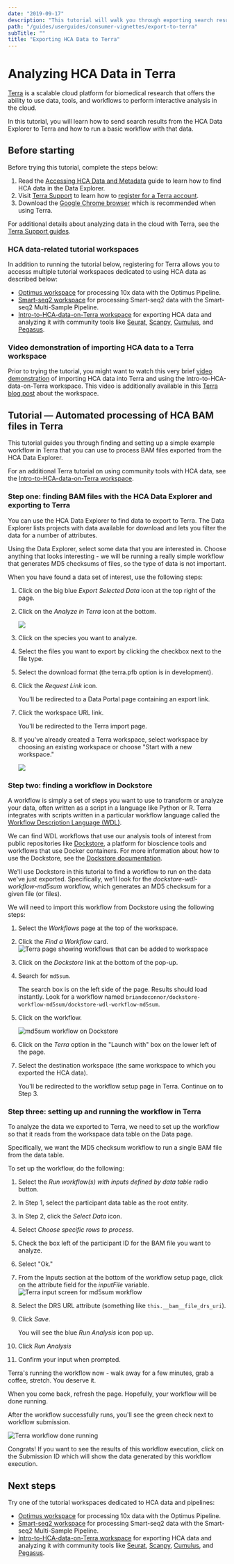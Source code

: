 ```yaml
---
date: "2019-09-17"
description: "This tutorial will walk you through exporting search results from the HCA Data Explorer to Terra."
path: "/guides/userguides/consumer-vignettes/export-to-terra"
subTitle: ""
title: "Exporting HCA Data to Terra"
---
```


# Analyzing HCA Data in Terra

[Terra](https://app.terra.bio/) is a scalable cloud platform for biomedical research that offers the ability to use
data, tools, and workflows to perform interactive analysis in the cloud.

In this tutorial, you will learn how to send search results from the HCA Data Explorer to Terra and how to run a basic
workflow with that data.

## Before starting

Before trying this tutorial, complete the steps below:

1. Read the [Accessing HCA Data and Metadata](../quick-start-guide) guide to learn how to find HCA data in the Data
   Explorer.
1. Visit [Terra Support](https://support.terra.bio/hc/en-us) to learn how
   to [register for a Terra account](https://support.terra.bio/hc/en-us/articles/360028235911).
1. Download the [Google Chrome browser](https://www.google.com/chrome/) which is recommended when using Terra.

For additional details about analyzing data in the cloud with Terra, see
the[ Terra Support guides](https://support.terra.bio/hc/en-us/sections/360006866192).

### HCA data-related tutorial workspaces

In addition to running the tutorial below, registering for Terra allows you to accesss multiple tutorial workspaces
dedicated to using HCA data as described below:

* [Optimus workspace](https://app.terra.bio/#workspaces/featured-workspaces-hca/HCA_Optimus_Pipeline) for processing 10x
  data with the Optimus Pipeline.
* [Smart-seq2 workspace](https://app.terra.bio/#workspaces/featured-workspaces-hca/HCA%20Smart-seq2%20Multi%20Sample%20Pipeline)
  for processing Smart-seq2 data with the Smart-seq2 Multi-Sample Pipeline.
* [Intro-to-HCA-data-on-Terra workspace](https://app.terra.bio/#workspaces/featured-workspaces-hca/Intro-to-HCA-data-on-Terra)
  for exporting HCA data and analyzing it with community tools
  like [Seurat](https://satijalab.org/seurat/index.html), [Scanpy](https://scanpy-tutorials.readthedocs.io/en/latest/index.html), [Cumulus](https://cumulus.readthedocs.io/en/latest/index.html),
  and [Pegasus](https://pegasus.readthedocs.io/en/stable/#).

### Video demonstration of importing HCA data to a Terra workspace

Prior to trying the tutorial, you might want to watch this very
brief [video demonstration](https://www.youtube.com/watch?v=G3N2i3NjsfY) of importing HCA data into Terra and using the
Intro-to-HCA-data-on-Terra workspace. This video is additionally available in
this [Terra blog post](https://terra.bio/discover-how-to-use-human-cell-atlas-data-in-terra/) about the workspace.

## Tutorial — Automated processing of HCA BAM files in Terra

This tutorial guides you through finding and setting up a simple example workflow in Terra that you can use to process
BAM files exported from the HCA Data Explorer.

For an additional Terra tutorial on using community tools with HCA data, see
the [Intro-to-HCA-data-on-Terra workspace](https://app.terra.bio/#workspaces/featured-workspaces-hca/Intro-to-HCA-data-on-Terra).

### Step one: finding BAM files with the HCA Data Explorer and exporting to Terra

You can use the <link-to-browser relativelink="/projects">HCA Data Explorer</link-to-browser> to find data to export to
Terra. The Data Explorer lists projects with data available for download and lets you filter the data for a number of
attributes.

Using the Data Explorer, select some data that you are interested in. Choose anything that looks interesting - we will
be running a really simple workflow that generates MD5 checksums of files, so the type of data is not important.

When you have found a data set of interest, use the following steps:

1. Click on the big blue *Export Selected Data* icon at the top right of the page.
2. Click on the *Analyze in Terra* icon at the bottom.

   ![](../../_images/analyze-in-terra-export.png)

3. Click on the species you want to analyze.
4. Select the files you want to export by clicking the checkbox next to the file type.
5. Select the download format (the terra.pfb option is in development).
6. Click the *Request Link* icon.

   You'll be redirected to a Data Portal page containing an export link.

7. Click the workspace URL link.

   You'll be redirected to the Terra import page.

8. If you've already created a Terra workspace, select workspace by choosing an existing workspace or choose "Start with
   a new workspace."

   ![](../../_images/terra-import.png)

### Step two: finding a workflow in Dockstore

A workflow is simply a set of steps you want to use to transform or analyze your data, often written as a script in a
language like Python or R. Terra integrates with scripts written in a particular workflow language called
the [Workflow Description Language (WDL)](https://openwdl.org/).

We can find WDL workflows that use our analysis tools of interest from public repositories
like [Dockstore](https://dockstore.org/), a platform for bioscience tools and workflows that use Docker containers. For
more information about how to use the Dockstore, see
the [Dockstore documentation](https://docs.dockstore.org/en/develop/).

We'll use Dockstore in this tutorial to find a workflow to run on the data we've just exported. Specifically, we'll look
for the *dockstore-wdl-workflow-md5sum* workflow, which generates an MD5 checksum for a given file (or files).

We will need to import this workflow from Dockstore using the following steps:

1. Select the *Workflows* page at the top of the workspace.
1. Click the *Find a Workflow* card.
   <figure-styles shadowless=true>
   ![Terra page showing workflows that can be added to workspace](../../_images/terra-workflows.png)
   </figure-styles>

1. Click on the *Dockstore* link at the bottom of the pop-up.
1. Search for `md5sum`.

   The search box is on the left side of the page. Results should load instantly. Look for a workflow named
   `briandoconnor/dockstore-workflow-md5sum/dockstore-wdl-workflow-md5sum`.

1. Click on the workflow.

   <figure-styles shadowless=true>![md5sum workflow on Dockstore](../../_images/terra-md5sum_dockstore.png)
   </figure-styles>

1. Click on the *Terra* option in the "Launch with" box on the lower left of the page.

1. Select the destination workspace (the same workspace to which you exported the HCA data).

   You'll be redirected to the workflow setup page in Terra. Continue on to Step 3.

### Step three: setting up and running the workflow in Terra

To analyze the data we exported to Terra, we need to set up the workflow so that it reads from the workspace data table
on the Data page.

Specifically, we want the MD5 checksum workflow to run a single BAM file from the data table.

To set up the workflow, do the following:

1. Select the *Run workflow(s) with inputs defined by data table* radio button.
1. In Step 1, select the participant data table as the root entity.
1. In Step 2, click the *Select Data* icon.
1. Select *Choose specific rows to process*.
1. Check the box left of the participant ID for the BAM file you want to analyze.
1. Select "Ok."
1. From the Inputs section at the bottom of the workflow setup page, click on the attribute field for the *inputFile*
   variable.
   <figure-styles shadowless=true>
   ![Terra input screen for md5sum workflow](../../_images/terra-md5sum_input.png)
   </figure-styles>

1. Select the DRS URL attribute (something like `this.__bam__file_drs_uri`).
1. Click *Save*.

   You will see the blue *Run Analysis* icon pop up.

1. Click *Run Analysis*
1. Confirm your input when prompted.

Terra's running the workflow now - walk away for a few minutes, grab a coffee, stretch. You deserve it.

When you come back, refresh the page. Hopefully, your workflow will be done running.

After the workflow successfully runs, you'll see the green check next to workflow submission.

<figure-styles shadowless=true>

![Terra workflow done running](../../_images/terra-workflow_done.png)

</figure-styles>

Congrats! If you want to see the results of this workflow execution, click on the Submission ID which will show the data
generated by this workflow execution.

## Next steps

Try one of the tutorial workspaces dedicated to HCA data and pipelines:

* [Optimus workspace](https://app.terra.bio/#workspaces/featured-workspaces-hca/HCA_Optimus_Pipeline) for processing 10x
  data with the Optimus Pipeline.
* [Smart-seq2 workspace](https://app.terra.bio/#workspaces/featured-workspaces-hca/HCA%20Smart-seq2%20Multi%20Sample%20Pipeline)
  for processing Smart-seq2 data with the Smart-seq2 Multi-Sample Pipeline.
* [Intro-to-HCA-data-on-Terra workspace](https://app.terra.bio/#workspaces/featured-workspaces-hca/Intro-to-HCA-data-on-Terra)
  for exporting HCA data and analyzing it with community tools
  like [Seurat](https://satijalab.org/seurat/index.html), [Scanpy](https://scanpy-tutorials.readthedocs.io/en/latest/index.html), [Cumulus](https://cumulus.readthedocs.io/en/latest/index.html),
  and [Pegasus](https://pegasus.readthedocs.io/en/stable/#). 



